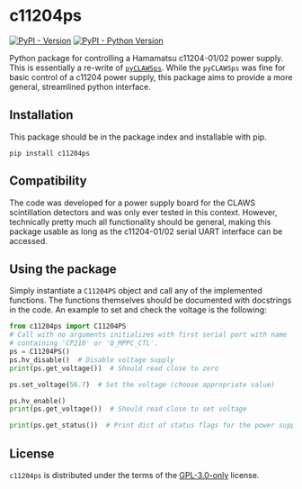 # c11204ps
[![PyPI - Version](https://img.shields.io/pypi/v/c11204ps.svg)](https://pypi.org/project/c11204ps)
[![PyPI - Python Version](https://img.shields.io/pypi/pyversions/c11204ps.svg)](https://pypi.org/project/c11204ps)

Python package for controlling a Hamamatsu c11204-01/02 power supply.
This is essentially a re-write of [`pyCLAWSps`](https://github.com/malindasds/pyCLAWSps).
While the `pyCLAWSps` was fine for basic control of a c11204 power supply, this
package aims to provide a more general, streamlined python interface.

## Installation
This package should be in the package index and installable with pip.
```console
pip install c11204ps
```

## Compatibility
The code was developed for a power supply board for the CLAWS scintillation
detectors and was only ever tested in this context. However, technically pretty
much all functionality should be general, making this package usable as long as
the c11204-01/02 serial UART interface can be accessed.

## Using the package
Simply instantiate a `C11204PS` object and call any of the implemented functions.
The functions themselves should be documented with docstrings in the code.
An example to set and check the voltage is the following:
```py
from c11204ps import C11204PS
# Call with no arguments initializes with first serial port with name
# containing 'CP210' or 'Q_MPPC_CTL'.
ps = C11204PS()  
ps.hv_disable()  # Disable voltage supply
print(ps.get_voltage())  # Should read close to zero

ps.set_voltage(56.7)  # Set the voltage (choose appropriate value)

ps.hv_enable()
print(ps.get_voltage())  # Should read close to set voltage

print(ps.get_status())  # Print dict of status flags for the power supply
```

## License
`c11204ps` is distributed under the terms of the [GPL-3.0-only](https://spdx.org/licenses/GPL-3.0-only.html) license.
